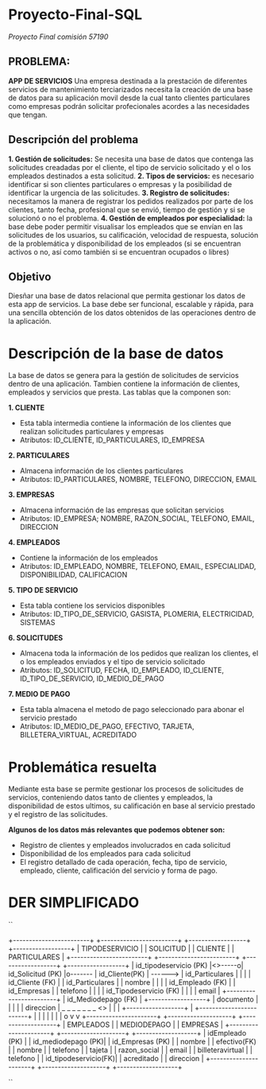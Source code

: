 # Proyecto-Final-SQL
*Proyecto Final comisión 57190*

## PROBLEMA:
**APP DE SERVICIOS**
Una empresa destinada a la prestación de diferentes servicios de mantenimiento terciarizados necesita la creación de una base de datos para su aplicación movil desde la cual
tanto clientes particulares como empresas podrán solicitar profecionales acordes a las necesidades que tengan.

## Descripción del problema
**1. Gestión de solicitudes:** Se necesita una base de datos que contenga las solicitudes creadadas por el cliente, el tipo de servicio solicitado y el o los empleados destinados a esta solicitud.
**2. Tipos de servicios:** es necesario identificar si son clientes particulares o empresas y la posibilidad de identificar la urgencia de las solicitudes.
**3. Registro de solicitudes:** necesitamos la manera de registrar los pedidos realizados por parte de los clientes, tanto fecha, profesional que se envió, tiempo de gestión y si se solucionó o no el problema.
**4. Gestión de empleados por especialidad:** la base debe poder permitir visualisar los empleados que se envían en las solicitudes de los usuarios, su calificación, velocidad de respuesta, solución de la problemática y disponibilidad de los empleados (si se encuentran activos o no, así como también si se encuentran ocupados o libres)

## Objetivo
Diesñar una base de datos relacional que permita gestionar los datos de esta app de servicios. La base debe ser funcional, escalable y rápida, para una sencilla obtención de los datos obtenidos de las operaciones dentro de la aplicación.


# Descripción de la base de datos
La base de datos se genera para la gestión de solicitudes de servicios dentro de una aplicación. Tambien contiene la información de clientes, empleados y servicios que presta. Las tablas que la componen son:

**1. CLIENTE**
   - Esta tabla intermedia contiene la información de los clientes que realizan solicitudes particulares y empresas
   - Atributos: ID_CLIENTE, ID_PARTICULARES, ID_EMPRESA

**2. PARTICULARES**
   - Almacena información de los clientes particulares
   - Atributos: ID_PARTICULARES, NOMBRE, TELEFONO, DIRECCION, EMAIL

**3. EMPRESAS**
   - Almacena información de las empresas que solicitan servicios
   - Atributos: ID_EMPRESA; NOMBRE, RAZON_SOCIAL, TELEFONO, EMAIL, DIRECCION
     
**4. EMPLEADOS**
   - Contiene la información de los empleados
   - Atributos: ID_EMPLEADO, NOMBRE, TELEFONO, EMAIL, ESPECIALIDAD, DISPONIBILIDAD, CALIFICACION
     
**5. TIPO DE SERVICIO**
   - Esta tabla contiene los servicios disponibles 
   - Atributos: ID_TIPO_DE_SERVICIO, GASISTA, PLOMERIA, ELECTRICIDAD, SISTEMAS
     
**6. SOLICITUDES**
   - Almacena toda la información de los pedidos que realizan los clientes, el o los empleados enviados y el tipo de servicio solicitado
   - Atributos: ID_SOLICITUD, FECHA, ID_EMPLEADO, ID_CLIENTE, ID_TIPO_DE_SERVICIO, ID_MEDIO_DE_PAGO
     
**7. MEDIO DE PAGO**
   - Esta tabla almacena el metodo de pago seleccionado para abonar el servicio prestado
   - Atributos: ID_MEDIO_DE_PAGO, EFECTIVO, TARJETA, BILLETERA_VIRTUAL, ACREDITADO

# Problemática resuelta
Mediante esta base se permite gestionar los procesos de solicitudes de servicios, conteniendo datos tanto de clientes y empleados, la disponibilidad de estos ultimos, su calificación en base al servicio prestado y el registro de las solicitudes.

**Algunos de los datos más relevantes que podemos obtener son:**
* Registro de clientes y empleados involucrados en cada solicitud
* Disponibilidad de los empleados para cada solicitud
* El registro detallado de cada operación, fecha, tipo de servicio, empleado, cliente, calificación del servicio y forma de pago.


# DER SIMPLIFICADO

``

+------------------------+        +------------------------+         +------------------+         +------------------+ 
| TIPODESERVICIO         |        |       SOLICITUD        |         |     CLIENTE      |         |   PARTICULARES   |
+------------------------+        +------------------------+         +------------------+         +------------------+
| id_tipodeservicio (PK) |<>-----o| id_Solicitud (PK)      |o------- | id_Cliente(PK)   | ------> | id_Particulares  |
|                        |        | id_Cliente (FK)        |         | id_Particulares  |         | nombre           |
|                        |        | id_Empleado (FK)       |         | id_Empresas      |         | telefono         |
|                        |        | id_Tipodeservicio (FK) |         |                  |         | email            |
+------------------------+        | id_Mediodepago (FK)    |         +------------------+         | documento        |
                                  |                        |                   |                  | direccion        |
                 _ _ _ _ _ _ _ <> |                        |                   |                  +------------------+
                |                 +------------------------+                   |
                |                        |                                     |
                |                        |                                     |
                o                        v                                     v
+----------------------+        +--------------------+             +-------------------+
|     EMPLEADOS        |        |    MEDIODEPAGO     |             |     EMPRESAS      |
+----------------------+        +--------------------+             +-------------------+
| idEmpleado (PK)      |        | id_mediodepago (PK)|             | id_Empresas (PK)  |
| nombre               |        | efectivo(FK)       |             | nombre            |
| telefono             |        | tajeta             |             | razon_social      |
| email                |        | billeteravirtual   |             | telefono          |
| id_tipodeservicio(FK)|        | acreditado         |             | direccion         |
+----------------------+        +--------------------+             +-------------------+                    

                          
``








